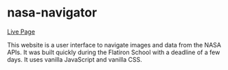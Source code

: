
# nasa-navigator

<a href='https://pete-fowler.github.io/phase-1-nasa-navigator/'>Live Page</a>

This website is a user interface to navigate images and data from the NASA APIs. It was built quickly during the Flatiron School with a deadline of a few days. It uses vanilla JavaScript and vanilla CSS. 
